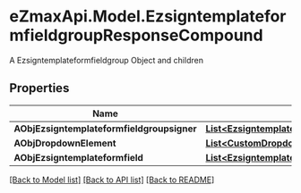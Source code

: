 # eZmaxApi.Model.EzsigntemplateformfieldgroupResponseCompound
A Ezsigntemplateformfieldgroup Object and children

## Properties

Name | Type | Description | Notes
------------ | ------------- | ------------- | -------------
**AObjEzsigntemplateformfieldgroupsigner** | [**List&lt;EzsigntemplateformfieldgroupsignerResponseCompound&gt;**](EzsigntemplateformfieldgroupsignerResponse.md) |  | 
**AObjDropdownElement** | [**List&lt;CustomDropdownElementResponseCompound&gt;**](CustomDropdownElementResponse.md) |  | [optional] 
**AObjEzsigntemplateformfield** | [**List&lt;EzsigntemplateformfieldResponseCompound&gt;**](EzsigntemplateformfieldResponseCompound.md) |  | 

[[Back to Model list]](../README.md#documentation-for-models) [[Back to API list]](../README.md#documentation-for-api-endpoints) [[Back to README]](../README.md)

